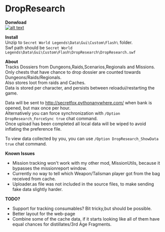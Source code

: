 # DropResearch

**Donwload**  
[![alt text](https://i.imgur.com/guClKqN.png "Download")](https://github.com/SecretFox/DropResearch/releases)

**Install**  
Unzip to `Secret World Legends\Data\Gui\Custom\Flash\` folder.  
Swf path should be `Secret World Legends\Data\Gui\Custom\Flash\DropResearch\DropResearch.swf` 


**About**  
Tracks Dossiers from Dungeons,Raids,Scenarios,Regionals and Missions.  
Only chests that have chance to drop dossier are counted towards Dungeons/Raids/Regionals.  
Also stores loot from raids and Caches.  
Data is stored per character, and persists between reloadui/restarting the game.

Data will be sent to http://secretfox.pythonanywhere.com/ when bank is opened, but max once per hour.  
Alternatively you can force synchronization with `/Option DropResearch_ForceSync true` chat command.  
Once upload has been completed all local data will be wiped to avoid inflating the preference file.

To view data collected by you, you can use `/Option DropResearch_ShowData true` chat command.

**Known Issues**
* Mission tracking won't work with my other mod, MissionUtils, because it bypasses the missionreport window.
* Currently no way to tell which Weapon/Talisman player got from the bag received from cache.
* Uploader.as file was not included in the source files, to make sending fake data slightly harder.


**TODO?**
* Support for tracking consumables? Bit tricky,but should be possible.
* Better layout for the web-page
* Combine some of the cache data, if it starts looking like all of them have equal chances for distillates/3rd Age Fragments.
